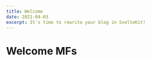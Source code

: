 ```yaml
---
title: Welcome
date: 2021-04-03
excerpt: It's time to rewrite your blog in SvelteKit!
---
```

# Welcome MFs
